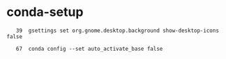 # conda-setup

```console
   39  gsettings set org.gnome.desktop.background show-desktop-icons false
   
   67  conda config --set auto_activate_base false
```

